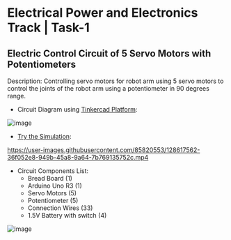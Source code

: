 # Electrical Power and Electronics Track | Task-1

## Electric Control Circuit of 5 Servo Motors with Potentiometers

Description: Controlling servo motors for robot arm using 5 servo motors to control the joints of the robot arm using a potentiometer in 90 degrees range.

- Circuit Diagram using [Tinkercad Platform](https://www.tinkercad.com/):

![image](https://user-images.githubusercontent.com/85820553/128617270-9875fc56-6c06-4840-b83f-6f4e216278f2.png)




- [Try the Simulation](https://www.tinkercad.com/things/8R7a8o3Tfda-electric-control-circuit-of-5-servo-motors-with-potentiometers/editel?sharecode=Wvot2_ZG_A6vDRYr7BH6L0PJFK24aoXfb50FlJq1Q5Q):


https://user-images.githubusercontent.com/85820553/128617562-36f052e8-949b-45a8-9a64-7b769135752c.mp4




- Circuit Components List:
  - Bread Board (1)
  - Arduino Uno R3 (1)
  - Servo Motors (5)
  - Potentiometer (5)
  - Connection Wires (33)
  - 1.5V Battery with switch (4)

![image](https://user-images.githubusercontent.com/85820553/128617698-5839bf03-b501-4adf-8678-bfdc12ef8eca.png)

